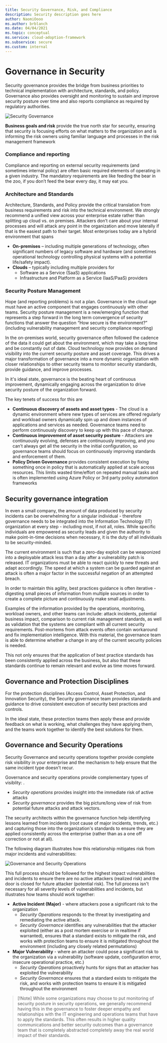 ```yaml
---
title: Security Governance, Risk, and Compliance
description: Security description goes here
author: NaomiOooo
ms.author: brblanch
ms.date: 04/04/2021
ms.topic: conceptual
ms.service: cloud-adoption-framework
ms.subservice: secure
ms.custom: internal
---
```


# Governance in Security

Security governance provides the bridge from business priorities to technical implementation with architecture, standards, and policy. Governance also provides oversight and monitoring to sustain and improve security posture over time and also reports compliance as required by regulatory authorities. 

![Security Governance](./media/governance-structure.png)

**Business goals and risk** provide the true north star for security, ensuring that security is focusing efforts on what matters to the organization and is informing the risk owners using familiar language and processes in the risk management framework

### Compliance and reporting

Compliance and reporting on external security requirements (and sometimes internal policy) are often basic required elements of operating in a given industry. The mandatory requirements are like feeding the bear in the zoo, if you don’t feed the bear every day, it may eat you. 

### Architecture and Standards

Architecture, Standards, and Policy provide the critical translation from business requirements and risk into the technical environment. We strongly recommend a unified view across your enterprise estate rather than splitting up cloud vs. on premises. Attackers don’t care about your internal processes and will attack any point in the organization and move laterally if that is the easiest path to their target. Most enterprises today are a hybrid environment that spans 
 - **On-premises** – including multiple generations of technology, often significant numbers of legacy software and hardware (and sometimes operational technology controlling physical systems with a potential life/safety impact).
 - **Clouds** – typically including multiple providers for
   - Software as a Service (SaaS) applications
   - Infrastructure and Platform as a Service (IaaS/PaaS) providers 

### Security Posture Management

Hope (and reporting problems) is not a plan. Governance in the cloud age must have an active component that engages continuously with other teams. Security posture management is a new/emerging function that represents a step forward in the long term convergence of security functions that answer the question “How secure is the environment?” (including vulnerability management and security compliance reporting)

In the on-premises world, security governance often followed the cadence of the data it could get about the environment, which may take a long time and be constantly out of date. Cloud technology now provides on demand visibility into the current security posture and asset coverage. This drives a major transformation of governance into a more dynamic organization with closer relationships to other security teams to monitor security standards, provide guidance, and improve processes.

In it's ideal state, governance is the beating heart of continuous improvement, dynamically engaging across the organization to drive security posture of the organization forward.

The key tenets of success for this are
 - **Continuous discovery of assets and asset types** - The cloud is a dynamic environment where new types of services are offered regularly and workload owners dynamically spin up and down instances of applications and services as needed. Governance teams need to perform continuously discovery to keep up with this pace of change. 
 - **Continuous improvement of asset security posture** -  Attackers are continuously evolving, defenses are continuously improving, and you can’t always get all the security in the initial configuration, so governance teams should focus on continuously improving standards and enforcement of them. 
 - **Policy Driven Governance** provides consistent execution by fixing something once in policy that is automatically applied at scale across resources. This limits wasted time/effort on repeated manual tasks and is often implemented using Azure Policy or 3rd party policy automation frameworks

## Security governance integration

In even a small company, the amount of data produced by security incidents can be overwhelming for a singular individual - therefore governance needs to be integrated into the Information Technology (IT) organization at every step - including most, if not all, roles. While specific individuals are empowered as security leads and given the authority to make point-in-time decisions when necessary, it is the duty of all individuals to be security-minded. 

The current environment is such that a zero-day exploit can be weaponized into a deployable attack less than a day after a vulnerability patch is released. IT organizations must be able to react quickly to new threats and adapt accordingly. The speed at which a system can be guarded against an attack is often a major factor in the successful negation of an attempted breach. 

In order to maintain this agility, best practices guidance is often iterative - digesting small pieces of information from multiple sources in order to create a complete picture and continuously make small adjustments.

Examples of the information provided by the operations, monitoring, workload owners, and other teams can include: attack incidents, potential business impact, comparison to current risk management standards, as well as validation that the systems are compliant with all current security requirements. Post-mortems from attack events often contain workaround and fix implementation intelligence. With this material, the governance team is able to determine whether a change in any of the current security policies is needed.

This not only ensures that the application of best practice standards has been consistently applied across the business, but also that these standards continue to remain relevant and evolve as time moves forward.

## Governance and Protection Disciplines

For the protection disciplines (Access Control, Asset Protection, and Innovation Security), the Security governance team provides standards and guidance to drive consistent execution of security best practices and controls. 

 In the ideal state, these protection teams then apply these and provide feedback on what is working, what challenges they have applying them, and the teams work together to identify the best solutions for them.  

## Governance and Security Operations

Security Governance and security operations together provide complete risk visibility in your enterprise and the mechanism to help ensure that the same incident type doesn't recur. 

Governance and security operations provide complementary types of visiblity:
. 
 - *Security operations* provides insight into the immediate risk of active attacks
 - *Security governance* provides the big picture/long view of risk from potential future attacks and attack vectors. 
 
The security architects within the governance function help identifying lessons learned from incidents (root cause of major incidents, trends, etc.) and capturing those into the organization's standards to ensure they are applied consistently across the enterprise (rather than as a one off correction or not at all).

The following diagram illustrates how this relationship mitigates risk from major incidents and vulnerabilities:

![Governance and Security Operations](./media/Governance-and-SecurityOps.png)

This full process should be followed for the highest impact vulnerabilities and incidents to ensure there are no active attackers (realized risk) and the door is closed for future attacker (potential risk). The full process isn't necessary for all severity levels of vulnerabilities and incidents, but illustrates how teams should work together:  

 - **Active Incident (Major)** - where attackers pose a significant risk to the organization
     - *Security Operations* responds to the threat by investigating and remediating the active attack. 
     - *Security Governance* identifies any vulnerabilities that the attacker exploited (either as a post mortem exercise or in realtime if warranted), ensures that a standard exists to mitigate the risk, and works with protection teams to ensure it is mitigated throughout the environment (including any closely related permutations)
 - **Major Vulnerability** - where an attacker could pose a significant risk to the organization via a vulnerability (software update, configuration error, insecure operational practice, etc.)
     - *Security Operations* proactively hunts for signs that an attacker has exploited the vulnerability
     - *Security Governance* ensures that a standard exists to mitigate the risk, and works with protection teams to ensure it is mitigated throughout the environment 


> [!Note] While some organizations may choose to put monitoring of security posture in security operations, we generally recommend having this in the governance to foster deeper empathy and relationships with the IT engineering and operations teams that have to apply the standards. This often results in higher quality communications and better security outcomes than a governance team that is completely abstracted completely away the real world impact of their standards. 

